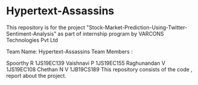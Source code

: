 # Hypertext-Assassins
This repository is for the project "Stock-Market-Prediction-Using-Twitter-Sentiment-Analysis" as part of internship program by VARCONS Technologies Pvt Ltd

Team Name: Hypertext-Assassins Team Members :

Spoorthy R   1JS19EC139
Vaishnavi P   1JS19EC155
Raghunandan V   1JS19EC108
Chethan N V   1JB19CS189
This repository consists of the code , report about the project.
